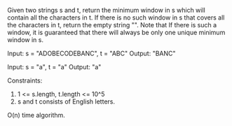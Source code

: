 Given two strings s and t, return the minimum window in s which will contain all the 
characters in t. If there is no such window in s that covers all the characters in t, return the empty string "".
Note that If there is such a window, it is guaranteed that there will always be only one unique minimum window in s.

Input: s = "ADOBECODEBANC", t = "ABC"
Output: "BANC"

Input: s = "a", t = "a"
Output: "a"

Constraints:
1. 1 <= s.length, t.length <= 10^5
2. s and t consists of English letters.

O(n) time algorithm.